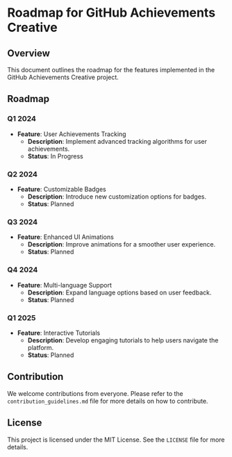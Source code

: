 # Roadmap for GitHub Achievements Creative

## Overview
This document outlines the roadmap for the features implemented in the GitHub Achievements Creative project.

## Roadmap

### Q1 2024
- **Feature**: User Achievements Tracking
  - **Description**: Implement advanced tracking algorithms for user achievements.
  - **Status**: In Progress

### Q2 2024
- **Feature**: Customizable Badges
  - **Description**: Introduce new customization options for badges.
  - **Status**: Planned

### Q3 2024
- **Feature**: Enhanced UI Animations
  - **Description**: Improve animations for a smoother user experience.
  - **Status**: Planned

### Q4 2024
- **Feature**: Multi-language Support
  - **Description**: Expand language options based on user feedback.
  - **Status**: Planned

### Q1 2025
- **Feature**: Interactive Tutorials
  - **Description**: Develop engaging tutorials to help users navigate the platform.
  - **Status**: Planned

## Contribution
We welcome contributions from everyone. Please refer to the `contribution_guidelines.md` file for more details on how to contribute.

## License
This project is licensed under the MIT License. See the `LICENSE` file for more details.
